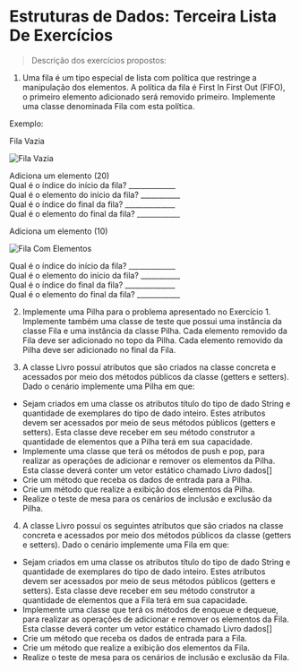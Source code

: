 # Estruturas de Dados: Terceira Lista De Exercícios 
> Descrição dos exercícios propostos:

1.  Uma fila é um tipo especial de lista com política que restringe a manipulação dos elementos. A política da fila é First In First Out (FIFO), o primeiro elemento adicionado será removido primeiro. Implemente uma classe denominada Fila com esta política.

Exemplo:

Fila Vazia

![Fila Vazia](https://i.imgur.com/4hEjRCS.png)

Adiciona um elemento (20)  
Qual é o índice do início da fila? _____________  
Qual é o elemento do início da fila? ___________  
Qual é o índice do final da fila? ______________  
Qual é o elemento do final da fila? ____________  

Adiciona um elemento (10)

![Fila Com Elementos](https://i.imgur.com/NJ5NUHt.png)

Qual é o índice do início da fila? _____________  
Qual é o elemento do início da fila? ___________  
Qual é o índice do final da fila? ______________  
Qual é o elemento do final da fila? ____________  

2.  Implemente uma Pilha para o problema apresentado no Exercício 1. Implemente também uma classe de teste que possui uma instância da classe Fila e uma instância da classe Pilha. Cada elemento removido da Fila deve ser adicionado no topo da Pilha. Cada elemento removido da Pilha deve ser adicionado no final da Fila.

  

3.  A classe Livro possuí atributos que são criados na classe concreta e acessados por meio dos métodos públicos da classe (getters e setters). Dado o cenário implemente uma Pilha em que:

-   Sejam criados em uma classe os atributos título do tipo de dado String e quantidade de exemplares do tipo de dado inteiro. Estes atributos devem ser acessados por meio de seus métodos públicos (getters e setters). Esta classe deve receber em seu método construtor a quantidade de elementos que a Pilha terá em sua capacidade.
-   Implemente uma classe que terá os métodos de push e pop, para realizar as operações de adicionar e remover os elementos da Pilha. Esta classe deverá conter um vetor estático chamado Livro dados[]
-   Crie um método que receba os dados de entrada para a Pilha.
-   Crie um método que realize a exibição dos elementos da Pilha.
-   Realize o teste de mesa para os cenários de inclusão e exclusão da Pilha.

  

4.  A classe Livro possuí os seguintes atributos que são criados na classe concreta e acessados por meio dos métodos públicos da classe (getters e setters). Dado o cenário implemente uma Fila em que:

-   Sejam criados em uma classe os atributos título do tipo de dado String e quantidade de exemplares do tipo de dado inteiro. Estes atributos devem ser acessados por meio de seus métodos públicos (getters e setters). Esta classe deve receber em seu método construtor a quantidade de elementos que a Fila terá em sua capacidade.
-   Implemente uma classe que terá os métodos de enqueue e dequeue, para realizar as operações de adicionar e remover os elementos da Fila. Esta classe deverá conter um vetor estático chamado Livro dados[]
-   Crie um método que receba os dados de entrada para a Fila.
-   Crie um método que realize a exibição dos elementos da Fila.
-   Realize o teste de mesa para os cenários de inclusão e exclusão da Fila.
